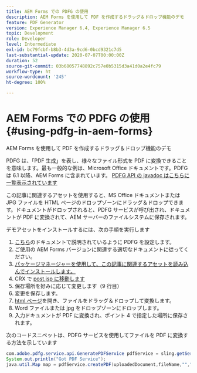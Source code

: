 ```yaml
---
title: AEM Forms での PDFG の使用
description: AEM Forms を使用して PDF を作成するドラッグ＆ドロップ機能のデモ
feature: PDF Generator
version: Experience Manager 6.4, Experience Manager 6.5
topic: Development
role: Developer
level: Intermediate
exl-id: bc79fcbf-b8b3-4d3a-9cd6-0bcd9321c7d5
last-substantial-update: 2020-07-07T00:00:00Z
duration: 52
source-git-commit: 03b68057748892c757e0b5315d3a41d0a2e4fc79
workflow-type: ht
source-wordcount: '245'
ht-degree: 100%

---
```


# AEM Forms での PDFG の使用{#using-pdfg-in-aem-forms}

AEM Forms を使用して PDF を作成するドラッグ＆ドロップ機能のデモ

PDFG は、「PDF 生成」を表し、様々なファイル形式を PDF に変換できることを意味します。最も一般的な例は、Microsoft Office ドキュメントです。PDFG は 6.1 以降、AEM Forms に含まれています。
[PDFG API の javadoc はこちらに一覧表示されています](https://www.adobe.io/experience-manager/reference-materials/6-5/forms/javadocs/index.html?com/adobe/fd/output/api/OutputService.html?lang=ja)

この記事に関連するアセットを使用すると、MS Office ドキュメントまたは JPG ファイルを HTML ページのドロップゾーンにドラッグ＆ドロップできます。ドキュメントがドロップされると、PDFG サービスが呼び出され、ドキュメントが PDF に変換されて、AEM サーバーのファイルシステムに保存されます。

デモアセットをインストールするには、次の手順を実行します

1. [こちら](https://helpx.adobe.com/jp/experience-manager/6-4/forms/using/install-configure-pdf-generator.html)のドキュメントで説明されているように PDFG を設定します。
1. ご使用の AEM Forms バージョンに関連する適切なドキュメントに従ってください。
1. [パッケージマネージャーを使用して、この記事に関連するアセットを読み込んでインストールします。](assets/createpdfgdemov2.zip)
1. CRX で [post.jsp に移動します](http://localhost:4502/apps/AemFormsSamples/components/createPDF/POST.jsp)
1. 保存場所を好みに応じて変更します（9 行目）
1. 変更を保存します。
1. [html ページ](http://localhost:4502/content/DocumentServices/CreatePDFG.html)を開き、ファイルをドラッグ＆ドロップして変換します。
1. Word ファイルまたは jpg をドロップゾーンにドロップします。
1. 入力ドキュメントが PDF に変換され、ポイント 4 で指定した場所に保存されます。

次のコードスニペットは、PDFG サービスを使用してファイルを PDF に変換する方法を示しています

```java
com.adobe.pdfg.service.api.GeneratePDFService pdfService = sling.getService(com.adobe.pdfg.service.api.GeneratePDFService.class);
System.out.println("Got PDF Service");
java.util.Map map = pdfService.createPDF(uploadedDocument,fileName,"","Standard","No Security", null, null);
```

